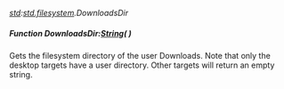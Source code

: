 _[std](../../modules/std/std-module.md):[std.filesystem](../../modules/std/std-filesystem.md).DownloadsDir_
##### Function DownloadsDir:[String](../../modules/wonkey/wonkey-types-string.md)(  )
Gets the filesystem directory of the user Downloads.
Note that only the desktop targets have a user directory. Other targets will return an empty string.
